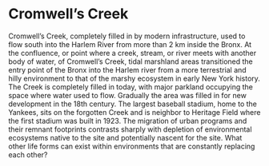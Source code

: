 # Cromwell’s Creek

Cromwell’s Creek, completely filled in by modern infrastructure, used to flow south into the Harlem River from more than 2 km inside the Bronx. At the confluence, or point where a creek, stream, or river meets with another body of water, of Cromwell’s Creek, tidal marshland areas transitioned the entry point of the Bronx into the Harlem river from a more terrestrial and hilly environment to that of the marshy ecosystem in early New York history. The Creek is completely filled in today, with major parkland occupying the space where water used to flow. Gradually the area was filled in for new development in the 18th century. The largest baseball stadium, home to the Yankees, sits on the forgotten Creek and is neighbor to Heritage Field where the first stadium was built in 1923.  The migration of urban programs and their remnant footprints contrasts sharply with depletion of environmental ecosystems native to the site and potentially nascent for the site. What other life forms can exist within environments that are constantly replacing each other?
